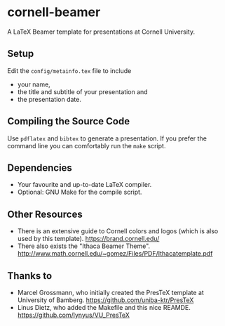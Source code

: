 cornell-beamer
==============

A LaTeX Beamer template for presentations at Cornell University.

Setup
-----

Edit the <code>config/metainfo.tex</code> file to include
* your name,
* the title and subtitle of your presentation and 
* the presentation date.

Compiling the Source Code
-------------------------
Use `pdflatex` and `bibtex` to generate a presentation.
If you prefer the command line you can comfortably run the <code>make</code> script.

Dependencies
-------------------------

* Your favourite and up-to-date LaTeX compiler. 
* Optional: GNU Make for the compile script.

Other Resources 
-------------------------

* There is an extensive guide to Cornell colors and logos (which is also used by this template). https://brand.cornell.edu/ 
* There also exists the "Ithaca Beamer Theme". http://www.math.cornell.edu/~gomez/Files/PDF/Ithacatemplate.pdf


Thanks to
-------------------------

* Marcel Grossmann, who initially created the PresTeX template at University of Bamberg. https://github.com/uniba-ktr/PresTeX
* Linus Dietz, who added the Makefile and this nice REAMDE. https://github.com/lynyus/VU_PresTeX
